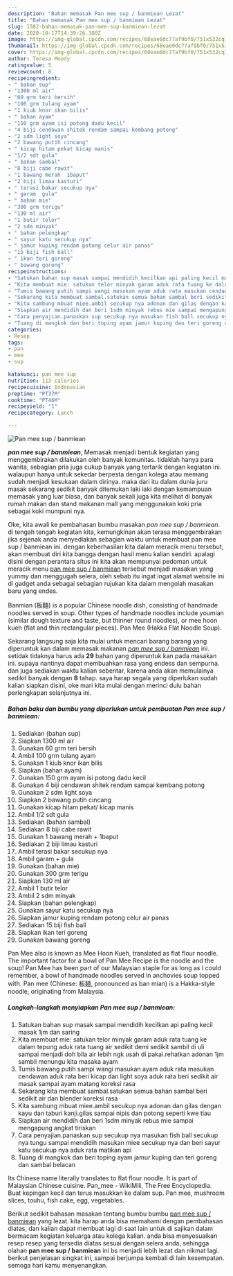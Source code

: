 ```yaml
---
description: "Bahan memasak Pan mee sup / banmiean Lezat"
title: "Bahan memasak Pan mee sup / banmiean Lezat"
slug: 1582-bahan-memasak-pan-mee-sup-banmiean-lezat
date: 2020-10-17T14:39:26.380Z
image: https://img-global.cpcdn.com/recipes/68eae0dc77af9bf0/751x532cq70/pan-mee-sup-banmiean-foto-resep-utama.jpg
thumbnail: https://img-global.cpcdn.com/recipes/68eae0dc77af9bf0/751x532cq70/pan-mee-sup-banmiean-foto-resep-utama.jpg
cover: https://img-global.cpcdn.com/recipes/68eae0dc77af9bf0/751x532cq70/pan-mee-sup-banmiean-foto-resep-utama.jpg
author: Teresa Moody
ratingvalue: 5
reviewcount: 8
recipeingredient:
- " bahan sup"
- "1300 ml air"
- "60 grm teri bersih"
- "100 grm tulang ayam"
- "1 kiub knor ikan bilis"
- " bahan ayam"
- "150 grm ayam isi potong dadu kecil"
- "4 biji cendawan shitek rendam sampai kembang potong"
- "2 sdm light soya"
- "2 bawang putih cincang"
- " kicap hitam pekat kicap manis"
- "1/2 sdt gula"
- " bahan sambal"
- "8 biji cabe rawit"
- "1 bawang merah  1baput"
- "2 biji limau kasturi"
- " terasi bakar secukup nya"
- " garam  gula"
- " bahan mie"
- "300 grm terigu"
- "130 ml air"
- "1 butir telor"
- "2 sdm minyak"
- " bahan pelengkap"
- " sayur katu secukup nya"
- " jamur kuping rendam potong celur air panas"
- "15 biji fish ball"
- " ikan teri goreng"
- " bawang goreng"
recipeinstructions:
- "Satukan bahan sup masak sampai mendidih kecilkan api paling kecil masak 1jm dan saring"
- "Kita membuat mie: satukan telor minyak garam aduk rata tuang ke dalam tepung aduk rata tuang air sedikit demi sedikit sambil di uli sampai menjadi doh bila air lebih ngk usah di pakai.rehatkan adonan 1jm sambil menungu kita masaka ayam"
- "Tumis bawang putih sampi wangi masukan ayam aduk rata masukan cendawan aduk rata beri kicap dan light soya aduk rata beri sedikit air masak sampai ayam matang koreksi rasa"
- "Sekarang kita membuat sambal.satukan semua bahan sambal beri sedikit air dan blender koreksi rasa"
- "Kita sambung mbuat miee.ambil secukup nya adonan dan gilas dengan kayu dan taburi kanji.gilas sampai nipis dan potong seperti kwe tiau"
- "Siapkan air mendidih dan beri 1sdm minyak rebus mie sampai mengapung angkat tiriskan"
- "Cara penyajian.panaskan sup secukup nya masukan fish ball secukup nya tungu sampai mendidih masukan miee secukup nya dan beri sayur katu secukup nya aduk rata matikan api"
- "Tuang di mangkok dan beri toping ayam jamur kuping dan teri goreng dan sambal belacan"
categories:
- Resep
tags:
- pan
- mee
- sup

katakunci: pan mee sup 
nutrition: 113 calories
recipecuisine: Indonesian
preptime: "PT37M"
cooktime: "PT46M"
recipeyield: "1"
recipecategory: Lunch

---
```



![Pan mee sup / banmiean](https://img-global.cpcdn.com/recipes/68eae0dc77af9bf0/751x532cq70/pan-mee-sup-banmiean-foto-resep-utama.jpg)

<b><i>pan mee sup / banmiean</i></b>, Memasak menjadi bentuk kegiatan yang menggembirakan dilakukan oleh banyak komunitas. tidaklah hanya para wanita, sebagian pria juga cukup banyak yang tertarik dengan kegiatan ini. walaupun hanya untuk sekedar berpesta dengan kolega atau memang sudah menjadi kesukaan dalam dirinya. maka dari itu dalam dunia juru masak sekarang sedikit banyak ditemukan laki laki dengan kemampuan memasak yang luar biasa, dan banyak sekali juga kita melihat di banyak rumah makan dan stand makanan mall yang menggunakan koki pria sebagai koki mumpuni nya.

Oke, kita awali ke pembahasan bumbu masakan <i>pan mee sup / banmiean</i>. di tengah tengah kegiatan kita, kemungkinan akan terasa menggembirakan jika sejenak anda menyediakan sebagian waktu untuk membuat pan mee sup / banmiean ini. dengan keberhasilan kita dalam meracik menu tersebut, akan membuat diri kita bangga dengan hasil menu kalian sendiri. apalagi disini dengan perantara situs ini kita akan mempunyai pedoman untuk meracik menu <u>pan mee sup / banmiean</u> tersebut menjadi masakan yang yummy dan menggugah selera, oleh sebab itu ingat ingat alamat website ini di gadget anda sebagai sebagian rujukan kita dalam mengolah masakan baru yang endes.

Banmian (板麵) is a popular Chinese noodle dish, consisting of handmade noodles served in soup. Other types of handmade noodles include youmian (similar dough texture and taste, but thinner round noodles), or mee hoon kueh (flat and thin rectangular pieces). Pan Mee (Hakka Flat Noodle Soup).


Sekarang langsung saja kita mulai untuk mencari barang barang yang diperuntuk kan dalam memasak makanan <u><i>pan mee sup / banmiean</i></u> ini. setidak tidaknya harus ada <b>29</b> bahan yang diperuntuk kan pada masakan ini. supaya nantinya dapat membuahkan rasa yang endess dan sempurna. dan juga sediakan waktu kalian sebentar, karena anda akan memulainya sedikit banyak dengan <b>8</b> tahap. saya harap segala yang diperlukan sudah kalian siapkan disini, oke mari kita mulai dengan merinci dulu bahan perlengkapan selanjutnya ini.

<!--inarticleads1-->

##### Bahan baku dan bumbu yang diperlukan untuk pembuatan Pan mee sup / banmiean:

1. Sediakan  (bahan sup)
1. Siapkan 1300 ml air
1. Gunakan 60 grm teri bersih
1. Ambil 100 grm tulang ayam
1. Gunakan 1 kiub knor ikan bilis
1. Siapkan  (bahan ayam)
1. Gunakan 150 grm ayam isi potong dadu kecil
1. Gunakan 4 biji cendawan shitek rendam sampai kembang potong
1. Gunakan 2 sdm light soya
1. Siapkan 2 bawang putih cincang
1. Gunakan  kicap hitam pekat/ kicap manis
1. Ambil 1/2 sdt gula
1. Sediakan  (bahan sambal)
1. Sediakan 8 biji cabe rawit
1. Gunakan 1 bawang merah + 1baput
1. Sediakan 2 biji limau kasturi
1. Ambil  terasi bakar secukup nya
1. Ambil  garam + gula
1. Gunakan  (bahan mie)
1. Gunakan 300 grm terigu
1. Siapkan 130 ml air
1. Ambil 1 butir telor
1. Ambil 2 sdm minyak
1. Siapkan  (bahan pelengkap)
1. Gunakan  sayur katu secukup nya
1. Siapkan  jamur kuping rendam potong celur air panas
1. Sediakan 15 biji fish ball
1. Siapkan  ikan teri goreng
1. Gunakan  bawang goreng


Pan Mee also is known as Mee Hoon Kueh, translated as flat flour noodle. The important factor for a bowl of Pan Mee Recipe is the noodle and the soup! Pan Mee has been part of our Malaysian staple for as long as I could remember, a bowl of handmade noodles served in anchovies soup topped with. Pan mee (Chinese: 板麺, pronounced as ban mian) is a Hakka-style noodle, originating from Malaysia. 

<!--inarticleads2-->

##### Langkah-langkah menyiapkan Pan mee sup / banmiean:

1. Satukan bahan sup masak sampai mendidih kecilkan api paling kecil masak 1jm dan saring
1. Kita membuat mie: satukan telor minyak garam aduk rata tuang ke dalam tepung aduk rata tuang air sedikit demi sedikit sambil di uli sampai menjadi doh bila air lebih ngk usah di pakai.rehatkan adonan 1jm sambil menungu kita masaka ayam
1. Tumis bawang putih sampi wangi masukan ayam aduk rata masukan cendawan aduk rata beri kicap dan light soya aduk rata beri sedikit air masak sampai ayam matang koreksi rasa
1. Sekarang kita membuat sambal.satukan semua bahan sambal beri sedikit air dan blender koreksi rasa
1. Kita sambung mbuat miee.ambil secukup nya adonan dan gilas dengan kayu dan taburi kanji.gilas sampai nipis dan potong seperti kwe tiau
1. Siapkan air mendidih dan beri 1sdm minyak rebus mie sampai mengapung angkat tiriskan
1. Cara penyajian.panaskan sup secukup nya masukan fish ball secukup nya tungu sampai mendidih masukan miee secukup nya dan beri sayur katu secukup nya aduk rata matikan api
1. Tuang di mangkok dan beri toping ayam jamur kuping dan teri goreng dan sambal belacan


Its Chinese name literally translates to flat flour noodle. It is part of Malaysian Chinese cuisine. Pan_mee - WikiMili, The Free Encyclopedia. Buat kepingan kecil dan terus masukkan ke dalam sup. Pan mee, mushroom slices, touhu, fish cake, egg, vegetables. 

Berikut sedikit bahasan masakan tentang bumbu bumbu <u>pan mee sup / banmiean</u> yang lezat. kita harap anda bisa memahami dengan pembahasan diatas, dan kalian dapat membuat lagi di saat lain untuk di sajikan dalam bermacam kegiatan keluarga atau kolega kalian. anda bisa menyesuaikan resep resep yang tersedia diatas sesuai dengan selera anda, sehingga olahan <b>pan mee sup / banmiean</b> ini bs menjadi lebih lezat dan nikmat lagi. berikut penjelasan singkat ini, sampai berjumpa kembali di lain kesempatan. semoga hari kamu menyenangkan.
